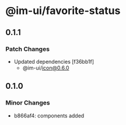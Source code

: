 # @im-ui/favorite-status

## 0.1.1

### Patch Changes

- Updated dependencies [f36bb1f]
  - @im-ui/icon@0.6.0

## 0.1.0

### Minor Changes

- b866af4: components added
